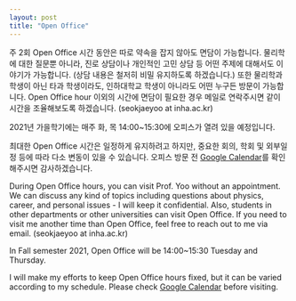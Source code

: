 ```yaml
---
layout: post
title: "Open Office"
---
```


주 2회 Open Office 시간 동안은 따로 약속을 잡지 않아도 면담이 가능합니다. 물리학에 대한 질문뿐 아니라, 진로 상담이나 개인적인 고민 상담 등 어떤 주제에 대해서도 이야기가 가능합니다. (상담 내용은 철저히 비밀 유지하도록 하겠습니다.) 또한 물리학과 학생이 아닌 타과 학생이라도, 인하대학교 학생이 아니라도 어떤 누구든 방문이 가능합니다. Open Office hour 이외의 시간에 면담이 필요한 경우 메일로 연락주시면 같이 시간을 조율해보도록 하겠습니다. (seokjaeyoo at inha.ac.kr)

2021년 가을학기에는 매주 화, 목 14:00~15:30에 오피스가 열려 있을 예정입니다.

최대한 Open Office 시간은 일정하게 유지하려고 하지만, 중요한 회의, 학회 및 외부일정 등에 따라 다소 변동이 있을 수 있습니다. 오피스 방문 전 [Google Calendar](https://calendar.google.com/calendar/embed?src=c_t42fgem8cotfbrv0fli02jq43k%40group.calendar.google.com&ctz=Asia%2FSeoul)를 확인해주시면 감사하겠습니다.

During Open Office hours, you can visit Prof. Yoo without an appointment. We can discuss any kind of topics including questions about physics, career, and personal issues - I will keep it confidential. Also, students in other departments or other universities can visit Open Office. If you need to visit me another time than Open Office, feel free to reach out to me via email. (seokjaeyoo at inha.ac.kr)

In Fall semester 2021, Open Office will be 14:00~15:30 Tuesday and Thursday.

I will make my efforts to keep Open Office hours fixed, but it can be varied according to my schedule. Please check [Google Calendar](https://calendar.google.com/calendar/embed?src=c_t42fgem8cotfbrv0fli02jq43k%40group.calendar.google.com&ctz=Asia%2FSeoul) before visiting.